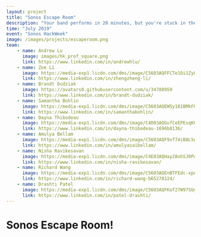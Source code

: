 ```yaml
---
layout: project
title: "Sonos Escape Room"
description: "Your band performs in 20 minutes, but you're stuck in the dressing room! Discover clues to find your way out of this custom esape room featuring various Sonos products!"
time: "July 2019"
event: "Sonos HackWeek"
image: /images/projects/escaperoom.png
team:
    - name: Andrew Lu
      image: images/hk_prof_square.png
      link: https://www.linkedin.com/in/andrewhlu/
    - name: Zoe Li
      image: https://media-exp1.licdn.com/dms/image/C5603AQFFCTe1Oi1ZyQ/profile-displayphoto-shrink_200_200/0?e=1590624000&v=beta&t=VxIA8he-BbNjPcEk-T6w6GAzSFGvwFeNWUwCOPd4J3Y
      link: https://www.linkedin.com/in/zhengzheng-li/
    - name: Brandt Dudziak
      image: https://avatars0.githubusercontent.com/u/34780959
      link: https://www.linkedin.com/in/brandt-dudziak/
    - name: Samantha Bohlin
      image: https://media-exp1.licdn.com/dms/image/C5603AQEW5y181BMkFQ/profile-displayphoto-shrink_200_200/0?e=1590624000&v=beta&t=6OMRXPfzEEjVJdSo3qmrBWJOzDN9tLi0ltrkXiq0UTY
      link: https://www.linkedin.com/in/samanthabohlin/
    - name: Dayna Thibodeau
      image: https://media-exp1.licdn.com/dms/image/C4D03AQGufCeEPEsqKQ/profile-displayphoto-shrink_200_200/0?e=1590624000&v=beta&t=G7BRg7HmO419h4rFGKZ1S8sTmXcnKUO5ypIntrNFOgs
      link: https://www.linkedin.com/in/dayna-thibodeau-1696b8136/
    - name: Amulya Bellam
      image: https://media-exp1.licdn.com/dms/image/C5603AQF9vf74iB8L5g/profile-displayphoto-shrink_200_200/0?e=1590624000&v=beta&t=RcvoDxbGQiGLIkFZnbXJiY8r1Byw7YbweuR8oSshgJQ
      link: https://www.linkedin.com/in/amulyasaibellam/
    - name: Nisha Ravikesavan
      image: https://media-exp1.licdn.com/dms/image/C4E03AQHay28ohSJ0Pw/profile-displayphoto-shrink_200_200/0?e=1590624000&v=beta&t=RV4DT59arvr3S3hBzmtcFiSH4s9GXX4m_17tEYgcMWM
      link: https://www.linkedin.com/in/nisha-ravikesavan/
    - name: Richard Wang
      image: https://media-exp1.licdn.com/dms/image/C5603AQEnBTFEdc-xpA/profile-displayphoto-shrink_200_200/0?e=1590624000&v=beta&t=Q1BMcsBPxEcjgVwIzHJ3Fb01CzkArutOC0EMfP-ihi0
      link: https://www.linkedin.com/in/richard-wang-b65278124/
    - name: Drashti Patel
      image: https://media-exp1.licdn.com/dms/image/C5603AQFKof27W97SUg/profile-displayphoto-shrink_200_200/0?e=1590624000&v=beta&t=mJy8wW1cjR7s_6ccFp0W2sHrk7nWBYKpVRMojjyJZy0
      link: https://www.linkedin.com/in/patel-drashti/
---
```


# Sonos Escape Room!